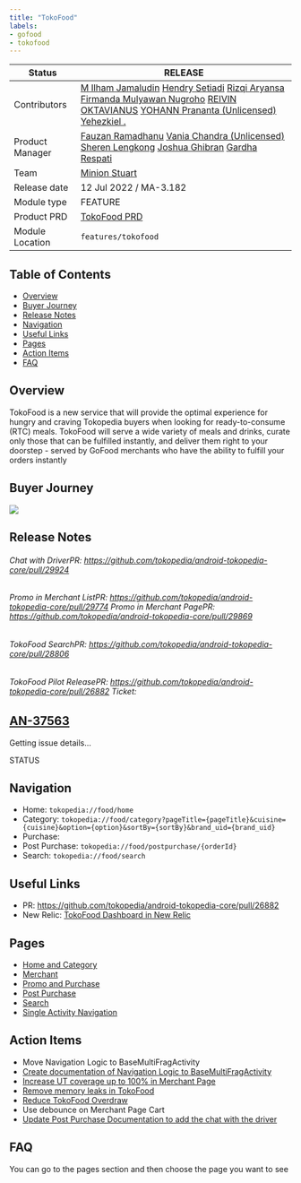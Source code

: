 ```yaml
---
title: "TokoFood"
labels:
- gofood
- tokofood
---
```



| **Status**       | <!--start status:GREEN-->RELEASE<!--end status-->                                                                                                                                                                                                                                                                                                                                                                                                                                                                                                                                                                                                                                                                                                                    |
|------------------|----------------------------------------------------------------------------------------------------------------------------------------------------------------------------------------------------------------------------------------------------------------------------------------------------------------------------------------------------------------------------------------------------------------------------------------------------------------------------------------------------------------------------------------------------------------------------------------------------------------------------------------------------------------------------------------------------------------------------------------------------------------------|
| Contributors     | [M Ilham Jamaludin](https://tokopedia.atlassian.net/wiki/people/5c87306ea329a40b8555c1ca?ref=confluence) [Hendry Setiadi](https://tokopedia.atlassian.net/wiki/people/5c94ae68999a3f2d4cae9b85?ref=confluence) [Rizqi Aryansa](https://tokopedia.atlassian.net/wiki/people/5e25ee87006fae0ca232e1ac?ref=confluence) [Firmanda Mulyawan Nugroho](https://tokopedia.atlassian.net/wiki/people/5d91c148fdfa560dcc3a040f?ref=confluence) [REIVIN OKTAVIANUS](https://tokopedia.atlassian.net/wiki/people/5dae89dab86cd40c2da5ad2f?ref=confluence) [YOHANN Prananta (Unlicensed)](https://tokopedia.atlassian.net/wiki/people/5de4eab04ae7b80d0d19f990?ref=confluence) [Yehezkiel .](https://tokopedia.atlassian.net/wiki/people/5c94aa7a7792242c8613ad14?ref=confluence) |
| Product Manager  | [Fauzan Ramadhanu](https://tokopedia.atlassian.net/wiki/people/5b6b99772f51d429dce93e93?ref=confluence) [Vania Chandra (Unlicensed)](https://tokopedia.atlassian.net/wiki/people/5c735c615b4c267532745762?ref=confluence) [Sheren Lengkong](https://tokopedia.atlassian.net/wiki/people/5de4c4a27474110e2311ebec?ref=confluence) [Joshua Ghibran](https://tokopedia.atlassian.net/wiki/people/70121:7d12fd85-be0a-4d0c-a14e-8279fe20ff69?ref=confluence) [Gardha Respati](https://tokopedia.atlassian.net/wiki/people/5bf669b40495101184444320?ref=confluence)                                                                                                                                                                                                       |
| Team             | [Minion Stuart](https://tokopedia.atlassian.net/people/team/eeba862a-bd9d-472c-b901-415b15b1a37e?ref=directory&src=peopleMenu)                                                                                                                                                                                                                                                                                                                                                                                                                                                                                                                                                                                                                                       |
| Release date     | 12 Jul 2022 / <!--start status:GREY-->MA-3.182<!--end status-->                                                                                                                                                                                                                                                                                                                                                                                                                                                                                                                                                                                                                                                                                                      |
| Module type<br/> | <!--start status:YELLOW-->FEATURE<!--end status-->                                                                                                                                                                                                                                                                                                                                                                                                                                                                                                                                                                                                                                                                                                                   |
| Product PRD      | [TokoFood PRD](https://docs.google.com/document/d/1GnxJ1JUmOd8vCG0zpOl1K990w9ex4-YBsvf0XM_lvNU)                                                                                                                                                                                                                                                                                                                                                                                                                                                                                                                                                                                                                                                                      |
| Module Location  | `features/tokofood`                                                                                                                                                                                                                                                                                                                                                                                                                                                                                                                                                                                                                                                                                                                                                  |

## Table of Contents

- [Overview](https://tokopedia.atlassian.net/wiki/spaces/PA/pages/1989904172/TokoFood#%5BhardBreak%5DOverview)
- [Buyer Journey](https://tokopedia.atlassian.net/wiki/spaces/PA/pages/1989904172/TokoFood#%5BhardBreak%5DBuyer-Journey)
- [Release Notes](https://tokopedia.atlassian.net/wiki/spaces/PA/pages/1989904172/TokoFood#Release-Notes)
- [Navigation](https://tokopedia.atlassian.net/wiki/spaces/PA/pages/1989904172/TokoFood#Navigation)
- [Useful Links](https://tokopedia.atlassian.net/wiki/spaces/PA/pages/1989904172/TokoFood#Useful-Links)
- [Pages](https://tokopedia.atlassian.net/wiki/spaces/PA/pages/1989904172/TokoFood#Pages)
- [Action Items](https://tokopedia.atlassian.net/wiki/spaces/PA/pages/1989904172/TokoFood#Action-Items)
- [FAQ](https://tokopedia.atlassian.net/wiki/spaces/PA/pages/1989904172/TokoFood#FAQ)

## Overview

TokoFood is a new service that will provide the optimal experience for hungry and craving Tokopedia buyers when looking for ready-to-consume (RTC) meals. TokoFood will serve a wide variety of meals and drinks, curate only those that can be fulfilled instantly, and deliver them right to your doorstep - served by GoFood merchants who have the ability to fulfill your orders instantly

## Buyer Journey

![](http://docs-android.tokopedia.net/images/docs/features/tokofood/buyer_journey.png)

## Release Notes

<!--start expand:9 January 2023 (MA-3.202)-->
###### Chat with DriverPR: <https://github.com/tokopedia/android-tokopedia-core/pull/29924>
<!--end expand-->

<!--start expand:MA-3.198 and MA-3.200-->
###### Promo in Merchant ListPR: <https://github.com/tokopedia/android-tokopedia-core/pull/29774> Promo in Merchant PagePR: <https://github.com/tokopedia/android-tokopedia-core/pull/29869>
<!--end expand-->

<!--start expand:6 Oktober 2022 (MA-3.195)-->
###### TokoFood SearchPR: <https://github.com/tokopedia/android-tokopedia-core/pull/28806>
<!--end expand-->

<!--start expand:12 July 2022 (MA-3.182)-->
###### TokoFood Pilot ReleasePR: <https://github.com/tokopedia/android-tokopedia-core/pull/26882> Ticket: 

 

 




 
 [AN-37563](https://tokopedia.atlassian.net/browse/AN-37563)
 -
 Getting issue details...

STATUS
<!--end expand-->

## **Navigation**

- Home: `tokopedia://food/home`
- Category: `tokopedia://food/category?pageTitle={pageTitle}&cuisine={cuisine}&option={option}&sortBy={sortBy}&brand_uid={brand_uid}`
- Purchase:
- Post Purchase: `tokopedia://food/postpurchase/{orderId}`
- Search: `tokopedia://food/search`

## **Useful Links**

- PR: <https://github.com/tokopedia/android-tokopedia-core/pull/26882>
- New Relic: [TokoFood Dashboard in New Relic](https://onenr.io/01wZV4vrAw6)

## **Pages**

- [Home and Category](https://tokopedia.atlassian.net/wiki/spaces/PA/pages/1989382558/Home+Category)
- [Merchant](https://tokopedia.atlassian.net/wiki/spaces/PA/pages/1989545980/Merchant+Decide)
- [Promo and Purchase](https://tokopedia.atlassian.net/wiki/spaces/PA/pages/1989840656/Purchase+Promo)
- [Post Purchase](/wiki/spaces/PA/pages/1990198460/Post+Purchase)
- [Search](https://tokopedia.atlassian.net/l/cp/EV1ajmEu)
- [Single Activity Navigation](https://tokopedia.atlassian.net/l/cp/UMF9DJkj)

## **Action Items**

- Move Navigation Logic to BaseMultiFragActivity
- [Create documentation of Navigation Logic to BaseMultiFragActivity](https://tokopedia.atlassian.net/l/cp/UMF9DJkj)
- [Increase UT coverage up to 100% in Merchant Page](https://tokopedia.atlassian.net/browse/AN-43396)
- [Remove memory leaks in TokoFood](https://tokopedia.atlassian.net/browse/AN-43568)
- [Reduce TokoFood Overdraw](https://tokopedia.atlassian.net/browse/AN-44599)
- Use debounce on Merchant Page Cart
- [Update Post Purchase Documentation to add the chat with the driver](https://tokopedia.atlassian.net/wiki/spaces/PA/pages/1990198460/Post+Purchase#Chat-with-Driver---9-January-2023-(MA-3.202))

## **FAQ**

<!--start expand:Where can we know for the other links; like Figma link, Trackers (thanos) link, GQL link, etc?-->
You can go to the pages section and then choose the page you want to see
<!--end expand-->


